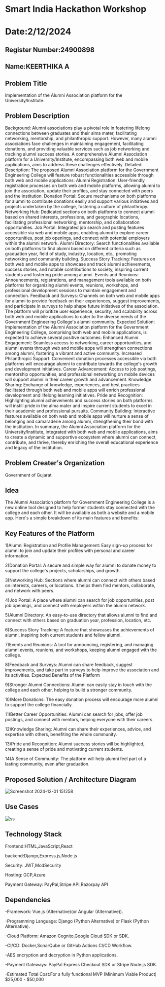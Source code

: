 # Smart India Hackathon Workshop
# Date:2/12/2024
## Register Number:24900898
## Name:KEERTHIKA A
## Problem Title
Implementation of the Alumni Association platform for the University/Institute.
## Problem Description
Background: Alumni associations play a pivotal role in fostering lifelong connections between graduates and their alma mater, facilitating networking, mentorship, and philanthropic support. However, many alumni associations face challenges in maintaining engagement, facilitating donations, and providing valuable services such as job networking and tracking alumni success stories. A comprehensive Alumni Association platform for a University/Institute, encompassing both web and mobile applications, aims to address these challenges effectively. Detailed Description: The proposed Alumni Association platform for the Government Engineering College will feature robust functionalities accessible through both web and mobile applications: Alumni Registration: User-friendly registration processes on both web and mobile platforms, allowing alumni to join the association, update their profiles, and stay connected with peers and the institution. Donation Portal: Secure mechanisms on both platforms for alumni to contribute donations easily and support various initiatives and projects undertaken by the college, fostering a culture of philanthropy. Networking Hub: Dedicated sections on both platforms to connect alumni based on shared interests, professions, and geographic locations, facilitating professional networking, mentorship, and collaboration opportunities. Job Portal: Integrated job search and posting features accessible via web and mobile apps, enabling alumni to explore career opportunities, post job openings, and connect with potential employers within the alumni network. Alumni Directory: Search functionalities available on both platforms to find alumni based on different criteria such as graduation year, field of study, industry, location, etc., promoting networking and community building. Success Story Tracking: Features on both web and mobile apps to showcase and track alumni achievements, success stories, and notable contributions to society, inspiring current students and fostering pride among alumni. Events and Reunions: Announcements, registrations, and management tools available on both platforms for organizing alumni events, reunions, workshops, and professional development sessions to maintain engagement and connection. Feedback and Surveys: Channels on both web and mobile apps for alumni to provide feedback on their experiences, suggest improvements, and participate in surveys to help shape future initiatives of the association. The platform will prioritize user experience, security, and scalability across both web and mobile applications to cater to the diverse needs of the Government Engineering College's alumni community. Expected Solution: Implementation of the Alumni Association platform for the Government Engineering College, comprising both web and mobile applications, is expected to achieve several positive outcomes: Enhanced Alumni Engagement: Seamless access to networking, career opportunities, and alumni events through web and mobile apps will strengthen connections among alumni, fostering a vibrant and active community. Increased Philanthropic Support: Convenient donation processes accessible via both platforms will encourage alumni to contribute towards the college's growth and development initiatives. Career Advancement: Access to job postings, mentorship opportunities, and professional networking on mobile devices will support alumni in their career growth and advancement. Knowledge Sharing: Exchange of knowledge, experiences, and best practices facilitated through both web and mobile apps will enrich professional development and lifelong learning initiatives. Pride and Recognition: Highlighting alumni achievements and success stories on both platforms will instill pride in the alma mater and inspire current students to excel in their academic and professional pursuits. Community Building: Interactive features available on both web and mobile apps will nurture a sense of belonging and camaraderie among alumni, strengthening their bond with the institution. In summary, the Alumni Association platform for the University/Institute, integrated with both web and mobile applications, aims to create a dynamic and supportive ecosystem where alumni can connect, contribute, and thrive, thereby enriching the overall educational experience and legacy of the institution.
## Problem Creater's Organization
Government of Gujarat

## Idea

The Alumni Association platform for Government Engineering College is a new online tool designed to help former students stay connected with the college and each other. It will be available as both a website and a mobile app. Here's a simple breakdown of its main features and benefits:

## Key Features of the Platform

1)Alumni Registration and Profile Management:
    Easy sign-up process for alumni to join and update their profiles with personal and career information.

2)Donation Portal:
    A secure and simple way for alumni to donate money to support the college's projects, scholarships, and growth.

3)Networking Hub:
    Sections where alumni can connect with others based on interests, careers, or locations. It helps them find mentors, collaborate, and network with peers.

4)Job Portal:
    A place where alumni can search for job opportunities, post job openings, and connect with employers within the alumni network.

5)Alumni Directory:
    An easy-to-use directory that allows alumni to find and connect with others based on graduation year, profession, location, etc.

6)Success Story Tracking:
    A feature that showcases the achievements of alumni, inspiring both current students and fellow alumni.

7)Events and Reunions:
    A tool for announcing, registering, and managing alumni events, reunions, and workshops, keeping alumni engaged with the college.

8)Feedback and Surveys:
    Alumni can share feedback, suggest improvements, and take part in surveys to help improve the association and its activities.
Expected Benefits of the Platform

9)Stronger Alumni Connections:
    Alumni can easily stay in touch with the college and each other, helping to build a stronger community.

10)More Donations:
    The easy donation process will encourage more alumni to support the college financially.

11)Better Career Opportunities:
    Alumni can search for jobs, offer job postings, and connect with mentors, helping everyone with their careers.

12)Knowledge Sharing:
    Alumni can share their experiences, advice, and expertise with others, benefiting the whole community.

13)Pride and Recognition:
    Alumni success stories will be highlighted, creating a sense of pride and motivating current students.

14)A Sense of Community:
    The platform will help alumni feel part of a lasting community, even after graduation.

## Proposed Solution / Architecture Diagram

![Screenshot 2024-12-01 151258](https://github.com/user-attachments/assets/3079eb51-eb91-4590-ae42-7dfd2d05a3f3)


## Use Cases

![ss](https://github.com/user-attachments/assets/9a4d3fe1-b47e-4438-9de1-8a9bf68c18b8)


## Technology Stack


Frontend:HTML,JavaScript,React

backend:Django,Express.js,Node.js

Security: JWT,ModSecurity

Hosting: GCP,Azure

Payment Gateway: PayPal,Stripe API,Razorpay API

## Dependencies


-Framework: Vue.js (Alternative)(or Angular (Alternative)).

-Programming Language: Django (Python Alternative) or Flask (Python Alternative).

-Cloud Platform: Amazon Cognito,Google Cloud SDK or SDK.

-CI/CD: Docker,SonarQube or GitHub Actions CI/CD Workflow.

-AES encryption and decryption in Python applications.

-Payment Gateways: PayPal Express Checkout SDK or Stripe Node.js SDK.

-Estimated Total Cost:For a fully functional MVP (Minimum Viable Product) $25,000 - $50,000





